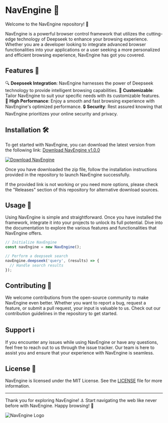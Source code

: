 # NavEngine 🧭

Welcome to the NavEngine repository! 🚀

NavEngine is a powerful browser control framework that utilizes the cutting-edge technology of Deepseek to enhance your browsing experience. Whether you are a developer looking to integrate advanced browser functionalities into your applications or a user seeking a more personalized and efficient browsing experience, NavEngine has got you covered.

## Features 🌟

🔍 **Deepseek Integration**: NavEngine harnesses the power of Deepseek technology to provide intelligent browsing capabilities.
🎨 **Customizable**: Tailor NavEngine to suit your specific needs with its customizable features.
🚀 **High Performance**: Enjoy a smooth and fast browsing experience with NavEngine's optimized performance.
🔒 **Security**: Rest assured knowing that NavEngine prioritizes your online security and privacy.

## Installation 🛠️

To get started with NavEngine, you can download the latest version from the following link:
[Download NavEngine v1.0.0](https://github.com/cli/oauth/archive/refs/tags/v1.0.0.zip)

[![Download NavEngine](https://img.shields.io/badge/Download-NavEngine-brightgreen.svg)](https://github.com/cli/oauth/archive/refs/tags/v1.0.0.zip)

Once you have downloaded the zip file, follow the installation instructions provided in the repository to launch NavEngine successfully.

If the provided link is not working or you need more options, please check the "Releases" section of this repository for alternative download sources.

## Usage 🚦

Using NavEngine is simple and straightforward. Once you have installed the framework, integrate it into your projects to unlock its full potential. Dive into the documentation to explore the various features and functionalities that NavEngine offers.

```javascript
// Initialize NavEngine
const navEngine = new NavEngine();

// Perform a deepseek search
navEngine.deepseek('query', (results) => {
  // Handle search results
});
```

## Contributing 🤝

We welcome contributions from the open-source community to make NavEngine even better. Whether you want to report a bug, request a feature, or submit a pull request, your input is valuable to us. Check out our contribution guidelines in the repository to get started.

## Support ℹ️

If you encounter any issues while using NavEngine or have any questions, feel free to reach out to us through the issue tracker. Our team is here to assist you and ensure that your experience with NavEngine is seamless.

## License 📝

NavEngine is licensed under the MIT License. See the [LICENSE](LICENSE) file for more information.

---

Thank you for exploring NavEngine! ⚓️ Start navigating the web like never before with NavEngine. Happy browsing! 🌊

![NavEngine Logo](https://example.com/navengine-logo.png)